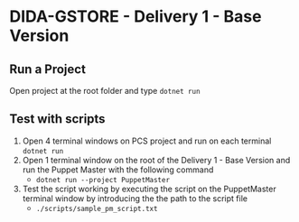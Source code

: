# DIDA-GSTORE - Delivery 1 - Base Version

## Run a Project

Open project at the root folder and type
`dotnet run`

## Test with scripts

1. Open 4 terminal windows on PCS project and run on each terminal `dotnet run`
2. Open 1 terminal window on the root of the Delivery 1 - Base Version and run the Puppet Master with the following command
   - `dotnet run --project PuppetMaster`
3. Test the script working by executing the script on the PuppetMaster terminal window by introducing the the path to the script file
   - `./scripts/sample_pm_script.txt`
